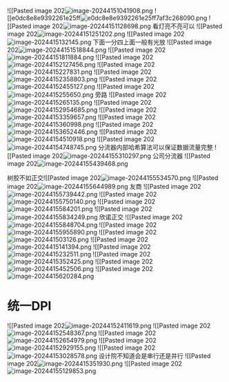 ![[Pasted image 202![image-20244151041908.png](0△△△△△△△△△△△△△△△△△△△△/0项目/2024-4月培训/2024-4月培训/image-20244151041908.png)
![[e0dc8e8e9392261e25ff![e0dc8e8e9392261e25ff7af3c268090.png](0△△△△△△△△△△△△△△△△△△△△/0项目/2024-4月培训/2024-4月培训/e0dc8e8e9392261e25ff7af3c268090.png)
![[Pasted image 202![image-20244151128698.png](0△△△△△△△△△△△△△△△△△△△△/0项目/2024-4月培训/2024-4月培训/image-20244151128698.png)
看灯亮不亮可以
![[Pasted image 202![image-20244151251202.png](0△△△△△△△△△△△△△△△△△△△△/0项目/2024-4月培训/2024-4月培训/image-20244151251202.png)
![[Pasted image 202![image-2024415132145.png](0△△△△△△△△△△△△△△△△△△△△/0项目/2024-4月培训/2024-4月培训/image-2024415132145.png)
	下面一分四上面一般有光放
![[Pasted image 202![image-20244151518844.png](0△△△△△△△△△△△△△△△△△△△△/0项目/2024-4月培训/2024-4月培训/image-20244151518844.png)
![[Pasted image 202![image-20244151811884.png](0△△△△△△△△△△△△△△△△△△△△/0项目/2024-4月培训/2024-4月培训/image-20244151811884.png)
![[Pasted image 202![image-20244152127456.png](0△△△△△△△△△△△△△△△△△△△△/0项目/2024-4月培训/2024-4月培训/image-20244152127456.png)
![[Pasted image 202![image-2024415227831.png](0△△△△△△△△△△△△△△△△△△△△/0项目/2024-4月培训/2024-4月培训/image-2024415227831.png)
![[Pasted image 202![image-20244152358803.png](0△△△△△△△△△△△△△△△△△△△△/0项目/2024-4月培训/2024-4月培训/image-20244152358803.png)
![[Pasted image 202![image-20244152455127.png](0△△△△△△△△△△△△△△△△△△△△/0项目/2024-4月培训/2024-4月培训/image-20244152455127.png)
![[Pasted image 202![image-2024415255650.png](0△△△△△△△△△△△△△△△△△△△△/0项目/2024-4月培训/2024-4月培训/image-2024415255650.png)
旁路
![[Pasted image 202![image-2024415265135.png](0△△△△△△△△△△△△△△△△△△△△/0项目/2024-4月培训/2024-4月培训/image-2024415265135.png)
![[Pasted image 202![image-20244152954685.png](0△△△△△△△△△△△△△△△△△△△△/0项目/2024-4月培训/2024-4月培训/image-20244152954685.png)
![[Pasted image 202![image-20244153359657.png](0△△△△△△△△△△△△△△△△△△△△/0项目/2024-4月培训/2024-4月培训/image-20244153359657.png)
![[Pasted image 202![image-2024415360998.png](0△△△△△△△△△△△△△△△△△△△△/0项目/2024-4月培训/2024-4月培训/image-2024415360998.png)
![[Pasted image 202![image-20244153652446.png](0△△△△△△△△△△△△△△△△△△△△/0项目/2024-4月培训/2024-4月培训/image-20244153652446.png)
![[Pasted image 202![image-20244154510918.png](0△△△△△△△△△△△△△△△△△△△△/0项目/2024-4月培训/2024-4月培训/image-20244154510918.png)
![[Pasted image 202![image-20244154748745.png](0△△△△△△△△△△△△△△△△△△△△/0项目/2024-4月培训/2024-4月培训/image-20244154748745.png)
分流器内部哈希算法可以保证数据流量完整
![[Pasted image 202![image-20244155310297.png](0△△△△△△△△△△△△△△△△△△△△/0项目/2024-4月培训/2024-4月培训/image-20244155310297.png)
公司分流器
![[Pasted image 202![image-20244155439468.png](0△△△△△△△△△△△△△△△△△△△△/0项目/2024-4月培训/2024-4月培训/image-20244155439468.png)

树胶不如正交![[Pasted image 202![image-20244155534570.png](0△△△△△△△△△△△△△△△△△△△△/0项目/2024-4月培训/2024-4月培训/image-20244155534570.png)
![[Pasted image 202![image-20244155644989.png](0△△△△△△△△△△△△△△△△△△△△/0项目/2024-4月培训/2024-4月培训/image-20244155644989.png)
友商
![[Pasted image 202![image-20244155739442.png](0△△△△△△△△△△△△△△△△△△△△/0项目/2024-4月培训/2024-4月培训/image-20244155739442.png)
![[Pasted image 202![image-20244155750140.png](0△△△△△△△△△△△△△△△△△△△△/0项目/2024-4月培训/2024-4月培训/image-20244155750140.png)
![[Pasted image 202![image-2024415584201.png](0△△△△△△△△△△△△△△△△△△△△/0项目/2024-4月培训/2024-4月培训/image-2024415584201.png)
![[Pasted image 202![image-20244155834249.png](0△△△△△△△△△△△△△△△△△△△△/0项目/2024-4月培训/2024-4月培训/image-20244155834249.png)
欣诺正交
![[Pasted image 202![image-20244155848704.png](0△△△△△△△△△△△△△△△△△△△△/0项目/2024-4月培训/2024-4月培训/image-20244155848704.png)
![[Pasted image 202![image-20244155955890.png](0△△△△△△△△△△△△△△△△△△△△/0项目/2024-4月培训/2024-4月培训/image-20244155955890.png)
![[Pasted image 202![image-202441503126.png](0△△△△△△△△△△△△△△△△△△△△/0项目/2024-4月培训/2024-4月培训/image-202441503126.png)
![[Pasted image 202![image-2024415141394.png](0△△△△△△△△△△△△△△△△△△△△/0项目/2024-4月培训/2024-4月培训/image-2024415141394.png)
![[Pasted image 202![image-2024415232511.png](0△△△△△△△△△△△△△△△△△△△△/0项目/2024-4月培训/2024-4月培训/image-2024415232511.png)
![[Pasted image 202![image-2024415352425.png](0△△△△△△△△△△△△△△△△△△△△/0项目/2024-4月培训/2024-4月培训/image-2024415352425.png)
![[Pasted image 202![image-2024415452506.png](0△△△△△△△△△△△△△△△△△△△△/0项目/2024-4月培训/2024-4月培训/image-2024415452506.png)
![[Pasted image 202![image-2024415620284.png](0△△△△△△△△△△△△△△△△△△△△/0项目/2024-4月培训/2024-4月培训/image-2024415620284.png)
# 统一DPI
![[Pasted image 202![image-20244152411619.png](0△△△△△△△△△△△△△△△△△△△△/0项目/2024-4月培训/2024-4月培训/image-20244152411619.png)
![[Pasted image 202![image-20244152548367.png](0△△△△△△△△△△△△△△△△△△△△/0项目/2024-4月培训/2024-4月培训/image-20244152548367.png)
![[Pasted image 202![image-20244152654979.png](0△△△△△△△△△△△△△△△△△△△△/0项目/2024-4月培训/2024-4月培训/image-20244152654979.png)
![[Pasted image 202![image-20244152929155.png](0△△△△△△△△△△△△△△△△△△△△/0项目/2024-4月培训/2024-4月培训/image-20244152929155.png)
![[Pasted image 202![image-20244153028578.png](0△△△△△△△△△△△△△△△△△△△△/0项目/2024-4月培训/2024-4月培训/image-20244153028578.png)
设计院不知道会是串行还是并行
![[Pasted image 202![image-2024415351930.png](0△△△△△△△△△△△△△△△△△△△△/0项目/2024-4月培训/2024-4月培训/image-2024415351930.png)
![[Pasted image 202![image-20244155129853.png](0△△△△△△△△△△△△△△△△△△△△/0项目/2024-4月培训/2024-4月培训/image-20244155129853.png)